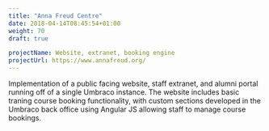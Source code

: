 ```yaml
---
title: "Anna Freud Centre"
date: 2018-04-14T08:45:54+01:00
weight: 70
draft: true

projectName: Website, extranet, booking engine
projectUrl: https://www.annafreud.org/
---
```


Implementation of a public facing website, staff extranet, and alumni portal running off of a single Umbraco instance. The website includes basic traning course booking functionality, with custom sections developed in the Umbraco back office using Angular JS allowing staff to manage course bookings.
